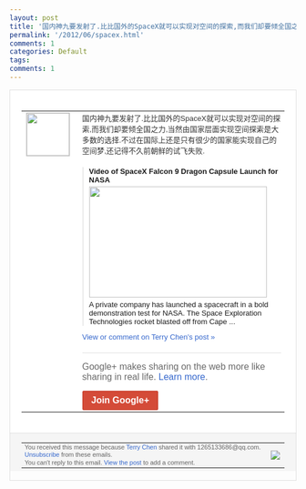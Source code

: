 ```yaml
---
layout: post
title: '国内神九要发射了.比比国外的SpaceX就可以实现对空间的探索,而我们却要倾全国之...'
permalink: '/2012/06/spacex.html'
comments: 1
categories: Default
tags: 
comments: 1
---
```

<div style="border:solid 1px #dfdfdf;color:#686868;font:13px Arial"><div style="background-color:#fff;padding:20px;"><table cellpadding="0" cellspacing="0"><tr><td style="padding-right:15px;vertical-align:top"><a href="https://plus.google.com/_/notifications/ngemlink?&amp;emid=CPjzj6PJ0rACFSpRcAodNRMAAA&amp;path=%2F108643996575278738906&amp;dt=1339843307373"><img height="75" src="https://lh3.googleusercontent.com/-KKRGTyJ5Bl0/AAAAAAAAAAI/AAAAAAAAEEY/jllxqER5dCk/s75-c-k-a/photo.jpg" style="border:solid 1px #cccccc;" width="75"/></a></td><td style="width:578px;color:#333;font:13px Arial;vertical-align:top;"><div style="padding-bottom:10px">国内神九要发射了.比比国外的SpaceX<wbr/>就可以实现对空间的探索,而我们却要倾全国<wbr/>之力,当然由国家层面实现空间探索是大多数<wbr/>的选择.不过在国际上还是只有很少的国家能<wbr/>实现自己的空间梦,还记得不久前朝鲜的试飞<wbr/>失败.</div><div style="margin-top:10px;padding-left:10px; border-left:2px solid #EAEAEA"><span style="margin-right:5px"><div style="margin-bottom:4px;font-weight:bold"><a href="https://plus.google.com/_/notifications/ngemlink?&amp;emid=CPjzj6PJ0rACFSpRcAodNRMAAA&amp;path=%2F108643996575278738906%2Fposts%2F3DvpDtNhtt9%3Fgpinv%3DAMIXal-hNAoqlacpJeDNAJptegoH-vH9363V24UEjsY3uKHjlISKT-5YCTaQtIFtV41fZGlPD2iXTH30yTSbObHHVBSPpdZMHRJr40oxyAcc6LLftM6h9zQ&amp;dt=1339843307373" style="zSoyz;text-decoration:none">Video of SpaceX Falcon 9 Dragon Capsule Launch for NASA</a></div><a href="https://plus.google.com/_/notifications/ngemlink?&amp;emid=CPjzj6PJ0rACFSpRcAodNRMAAA&amp;path=%2F108643996575278738906%2Fposts%2F3DvpDtNhtt9%3Fgpinv%3DAMIXal-hNAoqlacpJeDNAJptegoH-vH9363V24UEjsY3uKHjlISKT-5YCTaQtIFtV41fZGlPD2iXTH30yTSbObHHVBSPpdZMHRJr40oxyAcc6LLftM6h9zQ&amp;dt=1339843307373" style="zSoyz"><img border="0" src="https://images3-focus-opensocial.googleusercontent.com/gadgets/proxy?url=https://ytimg.googleusercontent.com/vi/cNeev7dkdWw/hqdefault.jpg&amp;container=focus&amp;gadget=a&amp;rewriteMime=image/*&amp;refresh=31536000&amp;resize_h=195" style="width:312px;height:195px;display:block"/></a><div style="margin:5px 0 12px 0"><a href="http://www.youtube.com/v/cNeev7dkdWw&amp;hl=en&amp;fs=1&amp;autoplay=1" style="zSoyz;text-decoration:none">A private company has launched a spacecraft in a bold demonstration test for NASA. The Space Exploration Technologies rocket blasted off from Cape ...</a></div></span></div><a href="https://plus.google.com/_/notifications/ngemlink?&amp;emid=CPjzj6PJ0rACFSpRcAodNRMAAA&amp;path=%2F108643996575278738906%2Fposts%2F3DvpDtNhtt9%3Fgpinv%3DAMIXal-hNAoqlacpJeDNAJptegoH-vH9363V24UEjsY3uKHjlISKT-5YCTaQtIFtV41fZGlPD2iXTH30yTSbObHHVBSPpdZMHRJr40oxyAcc6LLftM6h9zQ&amp;dt=1339843307373" style="color:#3366CC;text-decoration:none;">View or comment on Terry Chen's post »</a><div style="margin-top:20px;border-top:solid 1px #dfdfdf"><div style="padding:15px 0;color:#686868;font:16px Arial;">Google+ makes sharing on the web more like sharing in real life. <a href="http://www.google.com/+/learnmore/" style="color:#3366CC;text-decoration:none;">Learn more</a>.</div><a href="https://plus.google.com/_/notifications/ngemlink?&amp;emid=CPjzj6PJ0rACFSpRcAodNRMAAA&amp;path=%2F%3Fgpinv%3DAMIXal-hNAoqlacpJeDNAJptegoH-vH9363V24UEjsY3uKHjlISKT-5YCTaQtIFtV41fZGlPD2iXTH30yTSbObHHVBSPpdZMHRJr40oxyAcc6LLftM6h9zQ&amp;dt=1339843307373" style="display:inline-block;padding:7px 15px;background-color:#d44b38; color:#fff;font-size:16px; font-weight:bold;border-radius:2px;border:solid 1px #c43b28; white-space:nowrap;text-decoration:none">Join Google+</a></div></td></tr></table></div><div style="border-top:solid 1px #dfdfdf;padding:0 20px; background-color:#f5f5f5"><table cellpadding="0" cellspacing="0" style="height:50px"><tbody><tr><td style="vertical-align:middle;width:100%; color:#636363;font:11px Arial; line-height:120%">You received this message because <a href="https://plus.google.com/_/notifications/ngemlink?&amp;emid=CPjzj6PJ0rACFSpRcAodNRMAAA&amp;path=%2F108643996575278738906%3Fgpinv%3DAMIXal-hNAoqlacpJeDNAJptegoH-vH9363V24UEjsY3uKHjlISKT-5YCTaQtIFtV41fZGlPD2iXTH30yTSbObHHVBSPpdZMHRJr40oxyAcc6LLftM6h9zQ&amp;dt=1339843307373" style="color:#3366CC;text-decoration:none;">Terry Chen</a> shared it with 1265133686@qq.com. <a href="https://plus.google.com/_/notifications/ngemlink?&amp;emid=CPjzj6PJ0rACFSpRcAodNRMAAA&amp;path=%2F_%2Fnonplus%2Femailsettings%3Fgpinv%3DAMIXal-hNAoqlacpJeDNAJptegoH-vH9363V24UEjsY3uKHjlISKT-5YCTaQtIFtV41fZGlPD2iXTH30yTSbObHHVBSPpdZMHRJr40oxyAcc6LLftM6h9zQ%26est%3DADH5u8UppqHKvGlXIpZqQwXEmQ_tAI3v1Jyb12Wme4o25LfiLjr8NFZYzfr1kRIug9QjqlOtcry2v_gN7M00EjV5pGEoT0ycioL7JkNg77EOASZtIUaKZj2lB2heIlcqbrOkE_tlSmK3&amp;dt=1339843307373" style="color:#3366CC;text-decoration:none;">Unsubscribe</a> from these emails.<br/>You can't reply to this email. <a href="https://plus.google.com/_/notifications/ngemlink?&amp;emid=CPjzj6PJ0rACFSpRcAodNRMAAA&amp;path=%2F108643996575278738906%2Fposts%2F3DvpDtNhtt9%3Fgpinv%3DAMIXal-hNAoqlacpJeDNAJptegoH-vH9363V24UEjsY3uKHjlISKT-5YCTaQtIFtV41fZGlPD2iXTH30yTSbObHHVBSPpdZMHRJr40oxyAcc6LLftM6h9zQ&amp;dt=1339843307373" style="color:#3366CC;text-decoration:none;">View the post</a> to add a comment.<br/></td><td><img src="https://ssl.gstatic.com/s2/oz/images/notifications/logo/google-plus-6617a72bb36cc548861652780c9e6ff1.png"/></td></tr></tbody></table></div></div>